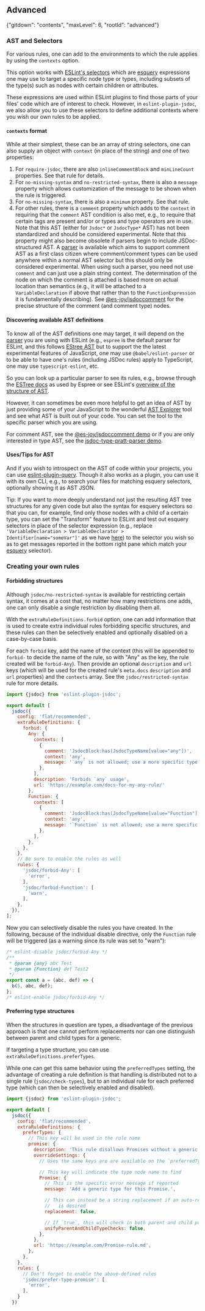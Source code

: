 ## Advanced

{"gitdown": "contents", "maxLevel": 6, "rootId": "advanced"}

### AST and Selectors

For various rules, one can add to the environments to which the rule applies
by using the `contexts` option.

This option works with [ESLint's selectors](https://eslint.org/docs/developer-guide/selectors) which are [esquery](https://github.com/estools/esquery/#readme)
expressions one may use to target a specific node type or types, including
subsets of the type(s) such as nodes with certain children or attributes.

These expressions are used within ESLint plugins to find those parts of
your files' code which are of interest to check. However, in
`eslint-plugin-jsdoc`, we also allow you to use these selectors to define
additional contexts where you wish our own rules to be applied.

#### `contexts` format

While at their simplest, these can be an array of string selectors, one can
also supply an object with `context` (in place of the string) and one of two
properties:

1. For `require-jsdoc`, there are also `inlineCommentBlock` and
    `minLineCount` properties. See that rule for details.
1. For `no-missing-syntax` and `no-restricted-syntax`, there is also a
    `message` property which allows customization of the message to be shown
    when the rule is triggered.
1. For `no-missing-syntax`, there is also a `minimum` property. See that rule.
1. For other rules, there is a `comment` property which adds to the `context`
    in requiring that the `comment` AST condition is also met, e.g., to
    require that certain tags are present and/or or types and type operators
    are in use. Note that this AST (either for `Jsdoc*` or `JsdocType*` AST)
    has not been standardized and should be considered experimental.
    Note that this property might also become obsolete if parsers begin to
    include JSDoc-structured AST. A
    [parser](https://github.com/brettz9/jsdoc-eslint-parser/) is available
    which aims to support comment AST as
    a first class citizen where comment/comment types can be used anywhere
    within a normal AST selector but this should only be considered
    experimental. When using such a parser, you need not use `comment` and
    can just use a plain string context. The determination of the node on
    which the comment is attached is based more on actual location than
    semantics (e.g., it will be attached to a `VariableDeclaration` if above
    that rather than to the `FunctionExpression` it is fundamentally
    describing). See
    [@es-joy/jsdoccomment](https://github.com/es-joy/jsdoccomment)
    for the precise structure of the comment (and comment type) nodes.

#### Discovering available AST definitions

To know all of the AST definitions one may target, it will depend on the
[parser](https://eslint.org/docs/user-guide/configuring#specifying-parser)
you are using with ESLint (e.g., `espree` is the default parser for ESLint,
and this follows [EStree AST](https://github.com/estree/estree) but
to support the the latest experimental features of JavaScript, one may use
`@babel/eslint-parser` or to be able to have one's rules (including JSDoc rules)
apply to TypeScript, one may use `typescript-eslint`, etc.

So you can look up a particular parser to see its rules, e.g., browse through
the [ESTree docs](https://github.com/estree/estree) as used by Espree or see
ESLint's [overview of the structure of AST](https://eslint.org/docs/developer-guide/working-with-custom-parsers#the-ast-specification).

However, it can sometimes be even more helpful to get an idea of AST by just
providing some of your JavaScript to the wonderful
[AST Explorer](https://astexplorer.net/) tool and see what AST is built out
of your code. You can set the tool to the specific parser which you are using.

For comment AST, see the [@es-joy/jsdoccomment demo](https://es-joy.github.io/jsdoccomment/demo/)
or if you are only interested in type AST, see the
[jsdoc-type-pratt-parser demo](https://jsdoc-type-pratt-parser.github.io/jsdoc-type-pratt-parser/).

#### Uses/Tips for AST

And if you wish to introspect on the AST of code within your projects, you can
use [eslint-plugin-query](https://github.com/brettz9/eslint-plugin-query).
Though it also works as a plugin, you can use it with its own CLI, e.g.,
to search your files for matching esquery selectors, optionally showing
it as AST JSON.

Tip: If you want to more deeply understand not just the resulting AST tree
structures for any given code but also the syntax for esquery selectors so
that you can, for example, find only those nodes with a child of a certain
type, you can set the "Transform" feature to ESLint and test out
esquery selectors in place of the selector expression (e.g., replace
`'VariableDeclaration > VariableDeclarator > Identifier[name="someVar"]'` as
we have
[here](https://astexplorer.net/#/gist/71a93130c19599d6f197bddb29c13a59/latest))
to the selector you wish so as to get messages reported in the bottom right
pane which match your [esquery](https://github.com/estools/esquery/#readme)
selector).

### Creating your own rules

#### Forbidding structures

Although `jsdoc/no-restricted-syntax` is available for restricting certain syntax,
it comes at a cost that, no matter how many restrictions one adds, one can only
disable a single restriction by disabling them all.

With the `extraRuleDefinitions.forbid` option, one can add information that is used
to create extra individual rules forbidding specific structures, and these rules can
then be selectively enabled and optionally disabled on a case-by-case basis.

For each `forbid` key, add the name of the context (this will be appended to
`forbid-` to decide the name of the rule, so with "Any" as the key, the rule
created will be `forbid-Any`). Then provide an optional `description` and
`url` keys (which will be used for the created rule's `meta.docs`
`description` and `url` properties) and the `contexts` array.
See the `jsdoc/restricted-syntax` rule for more details.

```js
import {jsdoc} from 'eslint-plugin-jsdoc';

export default [
  jsdoc({
    config: 'flat/recommended',
    extraRuleDefinitions: {
      forbid: {
        Any: {
          contexts: [
            {
              comment: 'JsdocBlock:has(JsdocTypeName[value="any"])',
              context: 'any',
              message: '`any` is not allowed; use a more specific type',
            },
          ],
          description: 'Forbids `any` usage',
          url: 'https://example.com/docs-for-my-any-rule/'
        },
        Function: {
          contexts: [
            {
              comment: 'JsdocBlock:has(JsdocTypeName[value="Function"])',
              context: 'any',
              message: '`Function` is not allowed; use a more specific type',
            },
          ],
        },
      },
    },
    // Be sure to enable the rules as well
    rules: {
      'jsdoc/forbid-Any': [
        'error',
      ],
      'jsdoc/forbid-Function': [
        'warn',
      ],
    },
  }),
];
```

Now you can selectively disable the rules you have created. In the following,
because of the individual disable directive, only the `Function` rule will be
triggered (as a warning since its rule was set to "warn"):

```js
/* eslint-disable jsdoc/forbid-Any */
/**
 * @param {any} abc Test
 * @param {Function} def Test2
 */
export const a = (abc, def) => {
  b(5, abc, def);
};
/* eslint-enable jsdoc/forbid-Any */
```

#### Preferring type structures

When the structures in question are types, a disadvantage of the previous approach
is that one cannot perform replacements nor can one distinguish between parent and
child types for a generic.

If targeting a type structure, you can use `extraRuleDefinitions.preferTypes`.

While one can get this same behavior using the `preferredTypes` setting, the
advantage of creating a rule definition is that handling is distributed not to
a single rule (`jsdoc/check-types`), but to an individual rule for each preferred
type (which can then be selectively enabled and disabled).

```js
import {jsdoc} from 'eslint-plugin-jsdoc';

export default [
  jsdoc({
    config: 'flat/recommended',
    extraRuleDefinitions: {
      preferTypes: {
        // This key will be used in the rule name
        promise: {
          description: 'This rule disallows Promises without a generic type',
          overrideSettings: {
            // Uses the same keys are are available on the `preferredTypes` settings

            // This key will indicate the type node name to find
            Promise: {
              // This is the specific error message if reported
              message: 'Add a generic type for this Promise.',

              // This can instead be a string replacement if an auto-replacement
              //   is desired
              replacement: false,

              // If `true`, this will check in both parent and child positions
              unifyParentAndChildTypeChecks: false,
            },
          },
          url: 'https://example.com/Promise-rule.md',
        },
      },
    },
    rules: {
      // Don't forget to enable the above-defined rules
      'jsdoc/prefer-type-promise': [
        'error',
      ],
    }
  })
```
